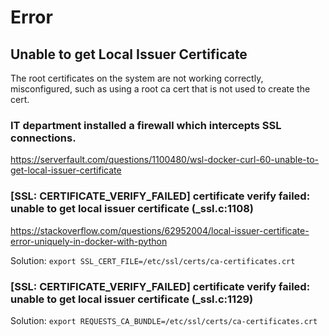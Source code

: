 # Error

## Unable to get Local Issuer Certificate
The root certificates on the system are not working correctly, misconfigured, such as using a root ca cert that is not used to create the cert.

### IT department installed a firewall which intercepts SSL connections.
https://serverfault.com/questions/1100480/wsl-docker-curl-60-unable-to-get-local-issuer-certificate

### [SSL: CERTIFICATE_VERIFY_FAILED] certificate verify failed: unable to get local issuer certificate (_ssl.c:1108)
https://stackoverflow.com/questions/62952004/local-issuer-certificate-error-uniquely-in-docker-with-python

Solution: `export SSL_CERT_FILE=/etc/ssl/certs/ca-certificates.crt`

### [SSL: CERTIFICATE_VERIFY_FAILED] certificate verify failed: unable to get local issuer certificate (_ssl.c:1129)
Solution: `export REQUESTS_CA_BUNDLE=/etc/ssl/certs/ca-certificates.crt`
